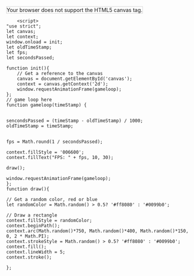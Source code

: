 <!DOCTYPE html>
<html>
    <head>
        <meta charset="utf-8">
        <title>lazer battle</title>
    </head>
    <body>
        <canvas id="canvas" width="750" height="400" style="border:1px solid lightgrey;">
        Your browser does not support the HTML5 canvas tag.
        </canvas>
        
        <script>
    "use strict";
    let canvas;
    let context;
    window.onload = init;
    let oldTimeStamp;
    let fps;
    let secondsPassed;

    function init(){
        // Get a reference to the canvas
        canvas = document.getElementById('canvas');
        context = canvas.getContext('2d');
        window.requestAnimationFrame(gameloop);
    };
    // game loop here
    function gameloop(timeStamp) {
    
    
    sencondsPassed = (timeStamp - oldTimeStamp) / 1000;
    oldTimeStamp = timeStamp;
    
    
    fps = Math.round(1 / secondsPassed);
    
    context.fillStyle = '006600';
    context.fillText("FPS: " + fps, 10, 30);
    
    draw();
    
    window.requestAnimationFrame(gameloop);
    };
    function draw(){

    // Get a random color, red or blue
    let randomColor = Math.random() > 0.5? '#ff8080' : '#0099b0';

    // Draw a rectangle
    context.fillStyle = randomColor;
    context.beginPath();
    context.arc(Math.random()*750, Math.random()*400, Math.random()*150, 0, 2 * Math.PI);
    context.strokeStyle = Math.random() > 0.5? '#ff8080' : '#0099b0';
    context.fill();
    context.lineWidth = 5;
    context.stroke();
    
    };
</script>
    </body>
</html>
